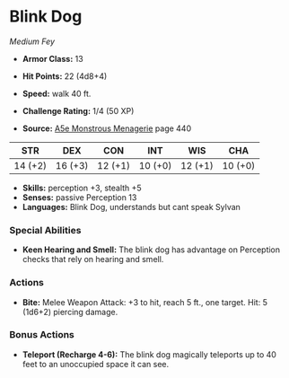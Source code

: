 # Blink Dog

*Medium* *Fey*

- **Armor Class:** 13
- **Hit Points:** 22 (4d8+4)
- **Speed:** walk 40 ft.

- **Challenge Rating:** 1/4 (50 XP)
- **Source:** [A5e Monstrous Menagerie](https://enpublishingrpg.com/products/level-up-monstrous-menagerie-a5e) page 440

| STR | DEX | CON | INT | WIS | CHA |
| --- | --- | --- | --- | --- | --- |
| 14 (+2) | 16 (+3) | 12 (+1) | 10 (+0) | 12 (+1) | 10 (+0) |

- **Skills:** perception +3, stealth +5
- **Senses:** passive Perception 13
- **Languages:** Blink Dog, understands but cant speak Sylvan

### Special Abilities

- **Keen Hearing and Smell:** The blink dog has advantage on Perception checks that rely on hearing and smell.

### Actions

- **Bite:** Melee Weapon Attack: +3 to hit, reach 5 ft., one target. Hit: 5 (1d6+2) piercing damage.

### Bonus Actions

- **Teleport (Recharge 4-6):** The blink dog magically teleports up to 40 feet to an unoccupied space it can see.


